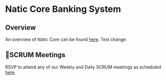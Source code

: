 # Natic Core Banking System

## Overview
An overview of Natic Core can be found [here](https://natic.atlassian.net/l/c/kAAYRKun). Test change

## 📅SCRUM Meetings
RSVP to attend any of our Weekly and Daily SCRUM meetings as scheduled [here](https://eventbot-calendar.s3.us-west-1.amazonaws.com/T01D8RQU3GR/C01D1QEN6CD/cal_image/hZjbgk6KBSW1Xg7Eg3sak9k74qK2gKqGF8O8Pb9rd2jLry3W.png).
